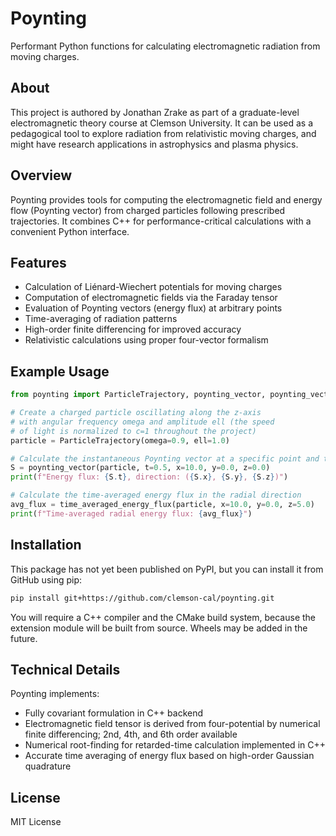 # Poynting

Performant Python functions for calculating electromagnetic radiation from moving charges.

## About

This project is authored by Jonathan Zrake as part of a graduate-level electromagnetic theory course at Clemson University. It can be used as a pedagogical tool to explore radiation from relativistic moving charges, and might have research applications in astrophysics and plasma physics.

## Overview

Poynting provides tools for computing the electromagnetic field and energy flow (Poynting vector) from charged particles following prescribed trajectories. It combines C++ for performance-critical calculations with a convenient Python interface.

## Features

- Calculation of Liénard-Wiechert potentials for moving charges
- Computation of electromagnetic fields via the Faraday tensor
- Evaluation of Poynting vectors (energy flux) at arbitrary points
- Time-averaging of radiation patterns
- High-order finite differencing for improved accuracy
- Relativistic calculations using proper four-vector formalism

## Example Usage

```python
from poynting import ParticleTrajectory, poynting_vector, poynting_vector_time_avg

# Create a charged particle oscillating along the z-axis
# with angular frequency omega and amplitude ell (the speed
# of light is normalized to c=1 throughout the project)
particle = ParticleTrajectory(omega=0.9, ell=1.0)

# Calculate the instantaneous Poynting vector at a specific point and time
S = poynting_vector(particle, t=0.5, x=10.0, y=0.0, z=0.0)
print(f"Energy flux: {S.t}, direction: ({S.x}, {S.y}, {S.z})")

# Calculate the time-averaged energy flux in the radial direction
avg_flux = time_averaged_energy_flux(particle, x=10.0, y=0.0, z=5.0)
print(f"Time-averaged radial energy flux: {avg_flux}")
```

## Installation

This package has not yet been published on PyPI, but you can install it from GitHub using pip:
```bash
pip install git+https://github.com/clemson-cal/poynting.git
```
You will require a C++ compiler and the CMake build system, because the extension module will be built from source. Wheels may be added in the future.

## Technical Details

Poynting implements:
- Fully covariant formulation in C++ backend
- Electromagnetic field tensor is derived from four-potential by numerical finite differencing; 2nd, 4th, and 6th order available
- Numerical root-finding for retarded-time calculation implemented in C++
- Accurate time averaging of energy flux based on high-order Gaussian quadrature

## License

MIT License
